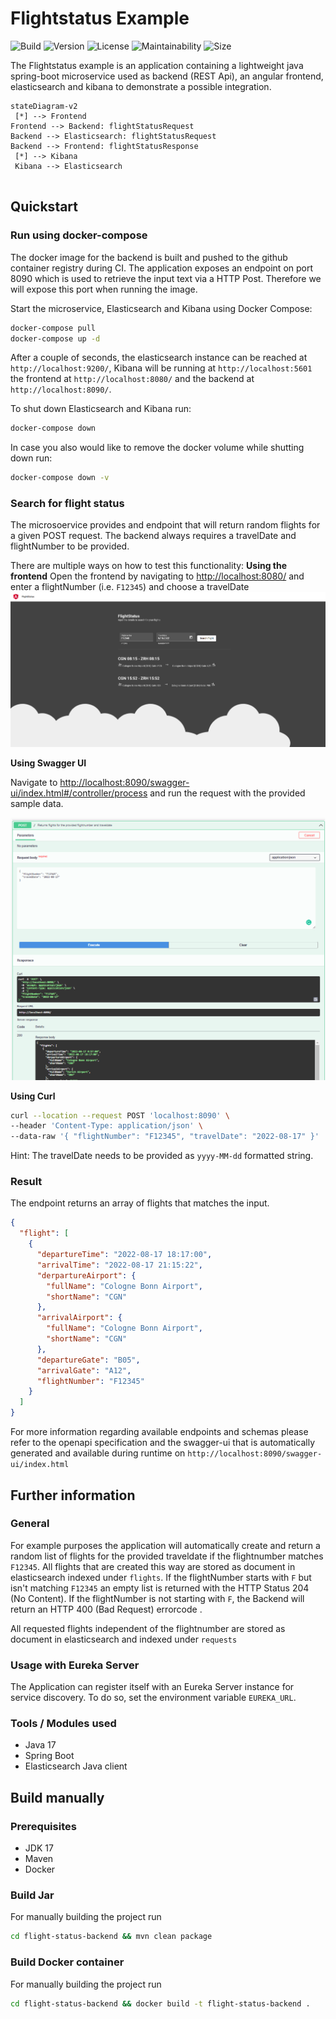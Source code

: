 # Flightstatus Example
![Build](https://github.com/JFWenisch/flight-status-example/actions/workflows/ci.yml/badge.svg) ![Version](https://img.shields.io/github/v/release/jfwenisch/flight-status-example) ![License](https://img.shields.io/github/license/jfwenisch/flight-status-example)   ![Maintainability](https://img.shields.io/codeclimate/maintainability/JFWenisch/flight-status-example)
 ![Size](https://img.shields.io/github/repo-size/jfwenisch/flight-status-example) 


The Flightstatus example is an application containing a lightweight java spring-boot microservice used as backend (REST Api), an angular frontend, elasticsearch and kibana to demonstrate a possible integration.

```mermaid
stateDiagram-v2
 [*] --> Frontend
Frontend --> Backend: flightStatusRequest
Backend --> Elasticsearch: flightStatusRequest
Backend --> Frontend: flightStatusResponse
 [*] --> Kibana 
 Kibana --> Elasticsearch
 
```
## Quickstart
###  Run using docker-compose

The docker image for the backend is built and pushed to the github container registry during CI. The application exposes an endpoint on port 8090 which is used to retrieve the input text via a HTTP Post. Therefore we will expose this port when running the image.


Start the microservice, Elasticsearch and Kibana using Docker Compose:
```bash 
docker-compose pull
docker-compose up -d
```
After a couple of seconds, the elasticsearch instance can be reached  at `http://localhost:9200/`, Kibana will be running at `http://localhost:5601` the frontend at `http://localhost:8080/` and the backend at `http://localhost:8090/`.


To shut down Elasticsearch and Kibana run:
```bash 
docker-compose down
```

In case you also would like to remove the docker volume while shutting down run:
```bash 
docker-compose down -v
```

### Search for flight status
The microsoervice provides and endpoint that will return random flights for a given POST request. The backend always requires a travelDate and flightNumber to be provided.

There are multiple ways on how to test this functionality: 
<strong> Using the frontend</strong>
Open the frontend by navigating to [http://localhost:8080/](http://localhost:8080) and enter a flightNumber (i.e. `F12345`) and choose a travelDate 
![frontend](./docs/img/flight-status-frontend.png)

<strong>Using Swagger UI</strong>

Navigate to [http://localhost:8090/swagger-ui/index.html#/controller/process](http://localhost:8090/swagger-ui/index.html#/controller/process) and run the request with the provided sample data.

![frontend](./docs/img/swagger-ui-sample.png)


<strong> Using Curl </strong>

```bash
curl --location --request POST 'localhost:8090' \
--header 'Content-Type: application/json' \
--data-raw '{ "flightNumber": "F12345", "travelDate": "2022-08-17" }'
```
Hint: The travelDate needs to be provided as `yyyy-MM-dd` formatted  string.

### Result
The endpoint returns an array of flights that matches the input.
```JSON
{
  "flight": [
    {
      "departureTime": "2022-08-17 18:17:00",
      "arrivalTime": "2022-08-17 21:15:22",
      "derpartureAirport": {
        "fullName": "Cologne Bonn Airport",
        "shortName": "CGN"
      },
      "arrivalAirport": {
        "fullName": "Cologne Bonn Airport",
        "shortName": "CGN"
      },
      "departureGate": "B05",
      "arrivalGate": "A12",
      "flightNumber": "F12345"
    }
  ]
}
```
 For more information regarding available endpoints and schemas please refer to the openapi specification and the swagger-ui that is automatically generated and available during runtime on `http://localhost:8090/swagger-ui/index.html`

## Further information
### General
For example purposes the application will automatically create and return a random list of flights for the provided traveldate if the flightnumber matches `F12345`. All flights that are created this way are stored as document in elasticsearch indexed under `flights`. If the flightNumber starts with `F` but isn't matching `F12345` an empty list is returned with the HTTP Status 204 (No Content). If the flightNumber is not starting with `F`, the Backend will return an HTTP 400 (Bad Request) errorcode .

All requested flights independent of the flightnumber are stored as document in elasticsearch and indexed under `requests`


### Usage with Eureka Server
The Application can register itself with an Eureka Server instance for service discovery. To do so, set the environment variable `EUREKA_URL`.
### Tools / Modules used

 * Java 17
 * Spring Boot
 * Elasticsearch Java client


## Build manually

### Prerequisites
 * JDK 17
 * Maven
 * Docker

### Build Jar
For manually building the project run
```bash 
cd flight-status-backend && mvn clean package
```

### Build Docker container
For manually building the project run
```bash 
cd flight-status-backend && docker build -t flight-status-backend .
```
